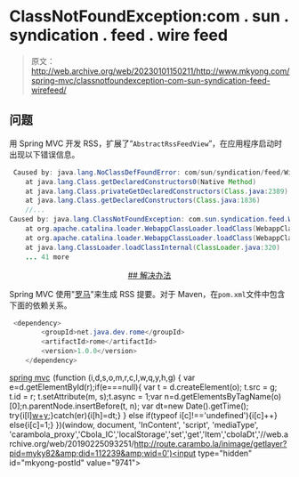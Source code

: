 # ClassNotFoundException:com . sun . syndication . feed . wire feed

> 原文：<http://web.archive.org/web/20230101150211/http://www.mkyong.com/spring-mvc/classnotfoundexception-com-sun-syndication-feed-wirefeed/>

## 问题

用 Spring MVC 开发 RSS，扩展了“`AbstractRssFeedView`”，在应用程序启动时出现以下错误信息。

```java
 Caused by: java.lang.NoClassDefFoundError: com/sun/syndication/feed/WireFeed
	at java.lang.Class.getDeclaredConstructors0(Native Method)
	at java.lang.Class.privateGetDeclaredConstructors(Class.java:2389)
	at java.lang.Class.getDeclaredConstructors(Class.java:1836)
	//...
Caused by: java.lang.ClassNotFoundException: com.sun.syndication.feed.WireFeed
	at org.apache.catalina.loader.WebappClassLoader.loadClass(WebappClassLoader.java:1516)
	at org.apache.catalina.loader.WebappClassLoader.loadClass(WebappClassLoader.java:1361)
	at java.lang.ClassLoader.loadClassInternal(ClassLoader.java:320)
	... 41 more 
```

 <ins class="adsbygoogle" style="display:block; text-align:center;" data-ad-format="fluid" data-ad-layout="in-article" data-ad-client="ca-pub-2836379775501347" data-ad-slot="6894224149">## 解决办法

Spring MVC 使用"[罗马](http://web.archive.org/web/20190225093251/http://java.net/projects/rome/)"来生成 RSS 提要。对于 Maven，在`pom.xml`文件中包含下面的依赖关系。

```java
 <dependency>
		<groupId>net.java.dev.rome</groupId>
		<artifactId>rome</artifactId>
		<version>1.0.0</version>
	</dependency> 
```

[spring mvc](http://web.archive.org/web/20190225093251/http://www.mkyong.com/tag/spring-mvc/)</ins>![](img/969687f39547cd47c77ce11e3527f5d5.png) (function (i,d,s,o,m,r,c,l,w,q,y,h,g) { var e=d.getElementById(r);if(e===null){ var t = d.createElement(o); t.src = g; t.id = r; t.setAttribute(m, s);t.async = 1;var n=d.getElementsByTagName(o)[0];n.parentNode.insertBefore(t, n); var dt=new Date().getTime(); try{i[l][w+y](h,i[l][q+y](h)+'&amp;'+dt);}catch(er){i[h]=dt;} } else if(typeof i[c]!=='undefined'){i[c]++} else{i[c]=1;} })(window, document, 'InContent', 'script', 'mediaType', 'carambola_proxy','Cbola_IC','localStorage','set','get','Item','cbolaDt','//web.archive.org/web/20190225093251/http://route.carambo.la/inimage/getlayer?pid=myky82&amp;did=112239&amp;wid=0')<input type="hidden" id="mkyong-postId" value="9741">








